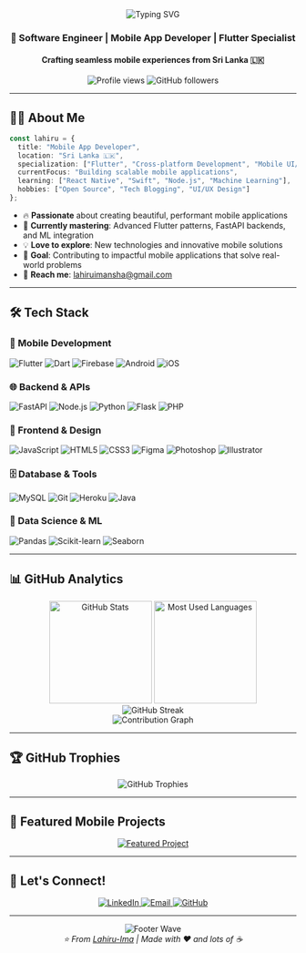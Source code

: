 <div align="center">
  <img src="https://readme-typing-svg.demolab.com?font=Fira+Code&size=30&duration=3000&pause=1000&color=2196F3&center=true&vCenter=true&width=600&lines=Hi+%F0%9F%91%8B%2C+I'm+Lahiru;Mobile+App+Developer;Software+Engineer;Flutter+%26+Full-Stack+Developer" alt="Typing SVG" />
</div>

<h3 align="center">🚀 Software Engineer | Mobile App Developer | Flutter Specialist</h3>
<h4 align="center">Crafting seamless mobile experiences from Sri Lanka 🇱🇰</h4>

<p align="center">
  <img src="https://komarev.com/ghpvc/?username=lahiru-ima&label=Profile%20views&color=2196F3&style=for-the-badge" alt="Profile views" />
  <img src="https://img.shields.io/github/followers/lahiru-ima?label=Followers&style=for-the-badge&color=2196F3" alt="GitHub followers" />
</p>

---

## 🧑‍💻 About Me

```typescript
const lahiru = {
  title: "Mobile App Developer",
  location: "Sri Lanka 🇱🇰",
  specialization: ["Flutter", "Cross-platform Development", "Mobile UI/UX"],
  currentFocus: "Building scalable mobile applications",
  learning: ["React Native", "Swift", "Node.js", "Machine Learning"],
  hobbies: ["Open Source", "Tech Blogging", "UI/UX Design"]
};
```

- 🔥 **Passionate** about creating beautiful, performant mobile applications
- 🌱 **Currently mastering**: Advanced Flutter patterns, FastAPI backends, and ML integration
- 💡 **Love to explore**: New technologies and innovative mobile solutions
- 🎯 **Goal**: Contributing to impactful mobile applications that solve real-world problems
- 📧 **Reach me**: [lahiruimansha@gmail.com](mailto:lahiruimansha@gmail.com)

---

## 🛠️ Tech Stack

### 📱 Mobile Development
<p align="left">
  <img src="https://img.shields.io/badge/Flutter-02569B?style=for-the-badge&logo=flutter&logoColor=white" alt="Flutter" />
  <img src="https://img.shields.io/badge/Dart-0175C2?style=for-the-badge&logo=dart&logoColor=white" alt="Dart" />
  <img src="https://img.shields.io/badge/Firebase-FFCA28?style=for-the-badge&logo=firebase&logoColor=black" alt="Firebase" />
  <img src="https://img.shields.io/badge/Android-3DDC84?style=for-the-badge&logo=android&logoColor=white" alt="Android" />
  <img src="https://img.shields.io/badge/iOS-000000?style=for-the-badge&logo=ios&logoColor=white" alt="iOS" />
</p>

### 🌐 Backend & APIs
<p align="left">
  <img src="https://img.shields.io/badge/FastAPI-009688?style=for-the-badge&logo=fastapi&logoColor=white" alt="FastAPI" />
  <img src="https://img.shields.io/badge/Node.js-339933?style=for-the-badge&logo=node.js&logoColor=white" alt="Node.js" />
  <img src="https://img.shields.io/badge/Python-3776AB?style=for-the-badge&logo=python&logoColor=white" alt="Python" />
  <img src="https://img.shields.io/badge/Flask-000000?style=for-the-badge&logo=flask&logoColor=white" alt="Flask" />
  <img src="https://img.shields.io/badge/PHP-777BB4?style=for-the-badge&logo=php&logoColor=white" alt="PHP" />
</p>

### 🎨 Frontend & Design
<p align="left">
  <img src="https://img.shields.io/badge/JavaScript-F7DF1E?style=for-the-badge&logo=javascript&logoColor=black" alt="JavaScript" />
  <img src="https://img.shields.io/badge/HTML5-E34F26?style=for-the-badge&logo=html5&logoColor=white" alt="HTML5" />
  <img src="https://img.shields.io/badge/CSS3-1572B6?style=for-the-badge&logo=css3&logoColor=white" alt="CSS3" />
  <img src="https://img.shields.io/badge/Figma-F24E1E?style=for-the-badge&logo=figma&logoColor=white" alt="Figma" />
  <img src="https://img.shields.io/badge/Adobe%20Photoshop-31A8FF?style=for-the-badge&logo=adobephotoshop&logoColor=white" alt="Photoshop" />
  <img src="https://img.shields.io/badge/Adobe%20Illustrator-FF9A00?style=for-the-badge&logo=adobeillustrator&logoColor=white" alt="Illustrator" />
</p>

### 🗄️ Database & Tools
<p align="left">
  <img src="https://img.shields.io/badge/MySQL-4479A1?style=for-the-badge&logo=mysql&logoColor=white" alt="MySQL" />
  <img src="https://img.shields.io/badge/Git-F05032?style=for-the-badge&logo=git&logoColor=white" alt="Git" />
  <img src="https://img.shields.io/badge/Heroku-430098?style=for-the-badge&logo=heroku&logoColor=white" alt="Heroku" />
  <img src="https://img.shields.io/badge/Java-007396?style=for-the-badge&logo=java&logoColor=white" alt="Java" />
</p>

### 🤖 Data Science & ML
<p align="left">
  <img src="https://img.shields.io/badge/Pandas-150458?style=for-the-badge&logo=pandas&logoColor=white" alt="Pandas" />
  <img src="https://img.shields.io/badge/Scikit--Learn-F7931E?style=for-the-badge&logo=scikit-learn&logoColor=white" alt="Scikit-learn" />
  <img src="https://img.shields.io/badge/Seaborn-3776AB?style=for-the-badge&logo=python&logoColor=white" alt="Seaborn" />
</p>

---

## 📊 GitHub Analytics

<div align="center">
  <img height="180em" src="https://github-readme-stats.vercel.app/api?username=lahiru-ima&show_icons=true&theme=tokyonight&include_all_commits=true&count_private=true&hide_border=true" alt="GitHub Stats" />
  <img height="180em" src="https://github-readme-stats.vercel.app/api/top-langs/?username=lahiru-ima&layout=compact&theme=tokyonight&hide_border=true" alt="Most Used Languages" />
</div>

<div align="center">
  <img src="https://github-readme-streak-stats.herokuapp.com/?user=lahiru-ima&theme=tokyonight&hide_border=true" alt="GitHub Streak" />
</div>

<div align="center">
  <img src="https://github-readme-activity-graph.vercel.app/graph?username=lahiru-ima&theme=tokyo-night&hide_border=true" alt="Contribution Graph" />
</div>

---

## 🏆 GitHub Trophies
<div align="center">
  <img src="https://github-profile-trophy.vercel.app/?username=lahiru-ima&theme=tokyonight&no-frame=true&no-bg=true&margin-w=4" alt="GitHub Trophies" />
</div>

---

## 📱 Featured Mobile Projects

<div align="center">
  <a href="https://github.com/Lahiru-Ima">
    <img src="https://github-readme-stats.vercel.app/api/pin/?username=lahiru-ima&repo=donate-me-app&theme=tokyonight&hide_border=true" alt="Featured Project" />
  </a>
</div>

---

## 🤝 Let's Connect!

<div align="center">
  <a href="https://linkedin.com/in/lahiru-imanshana" target="_blank">
    <img src="https://img.shields.io/badge/LinkedIn-0077B5?style=for-the-badge&logo=linkedin&logoColor=white" alt="LinkedIn" />
  </a>
  <a href="mailto:lahiruimansha@gmail.com">
    <img src="https://img.shields.io/badge/Email-D14836?style=for-the-badge&logo=gmail&logoColor=white" alt="Email" />
  </a>
  <a href="https://github.com/Lahiru-Ima">
    <img src="https://img.shields.io/badge/GitHub-100000?style=for-the-badge&logo=github&logoColor=white" alt="GitHub" />
  </a>
</div>

---

<div align="center">
  <img src="https://capsule-render.vercel.app/api?type=waving&color=gradient&height=100&section=footer&width=100%" alt="Footer Wave" />
</div>

<div align="center">
  <i>⭐️ From <a href="https://github.com/Lahiru-Ima">Lahiru-Ima</a> | Made with ❤️ and lots of ☕</i>
</div>
